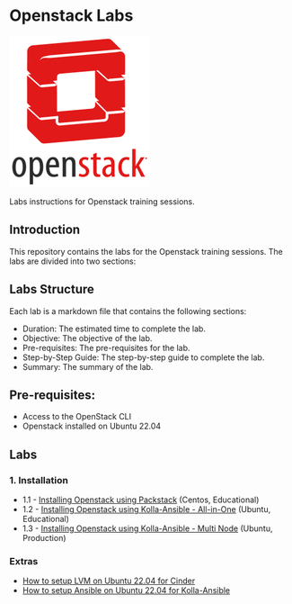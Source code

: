 # Openstack Labs

![logo.png](logo.png)

Labs instructions for Openstack training sessions.

## Introduction

This repository contains the labs for the Openstack training sessions. The labs are divided into two sections:

## Labs Structure

Each lab is a markdown file that contains the following sections:

- Duration: The estimated time to complete the lab.
- Objective: The objective of the lab.
- Pre-requisites: The pre-requisites for the lab.
- Step-by-Step Guide: The step-by-step guide to complete the lab.
- Summary: The summary of the lab.

## Pre-requisites:

- Access to the OpenStack CLI
- Openstack installed on Ubuntu 22.04

## Labs

### 1. Installation

- 1.1 - [Installing Openstack using Packstack](install/packstack.md) (Centos, Educational)
- 1.2 - [Installing Openstack using Kolla-Ansible - All-in-One](install/kolla-ansible-aio.md) (Ubuntu, Educational)
- 1.3 - [Installing Openstack using Kolla-Ansible - Multi Node](install/kolla-ansible-multinode.md) (Ubuntu, Production)





### Extras
- [How to setup LVM on Ubuntu 22.04 for Cinder](extra/ubuntu-lvm.md)
- [How to setup Ansible on Ubuntu 22.04 for Kolla-Ansible](extra/ubuntu-ansible.md)
